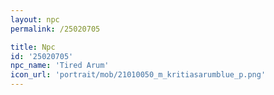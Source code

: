 ```yaml
---
layout: npc
permalink: /25020705

title: Npc
id: '25020705'
npc_name: 'Tired Arum'
icon_url: 'portrait/mob/21010050_m_kritiasarumblue_p.png'
---
```

